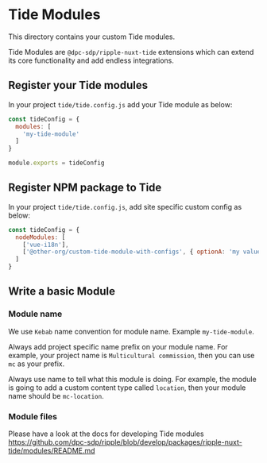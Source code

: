 # Tide Modules

This directory contains your custom Tide modules.

Tide Modules are `@dpc-sdp/ripple-nuxt-tide` extensions which can extend its core
functionality and add endless integrations.

## Register your Tide modules

In your project `tide/tide.config.js` add your Tide module as below:

```Javascript
const tideConfig = {
  modules: [
    'my-tide-module'
  ]
}

module.exports = tideConfig
```

## Register NPM package to Tide

In your project `tide/tide.config.js`, add site specific custom config as below:

```Javascript
const tideConfig = {
  nodeModules: [
    ['vue-i18n'],
    ['@other-org/custom-tide-module-with-configs', { optionA: 'my value', optionB: 'other value' }]
  ]
}
```

## Write a basic Module

### Module name

We use `Kebab` name convention for module name. Example `my-tide-module`.

Always add project specific name prefix on your module name. For example, your
project name is `Multicultural commission`, then you can use `mc` as your prefix.

Always use name to tell what this module is doing. For example, the module is going
to add a custom content type called `location`, then your module name should be `mc-location`.

### Module files

Please have a look at the docs for developing Tide modules https://github.com/dpc-sdp/ripple/blob/develop/packages/ripple-nuxt-tide/modules/README.md

